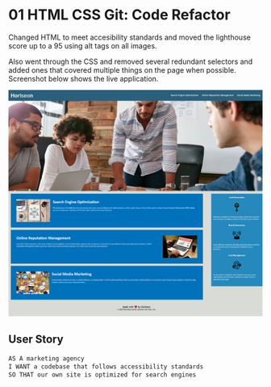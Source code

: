 # 01 HTML CSS Git: Code Refactor

Changed HTML to meet accesibility standards and moved the lighthouse score up to a 95 using alt tags on all images. 

Also went through the CSS and removed several redundant selectors and added ones that covered multiple things on the page when possible. Screenshot below shows the live application. 

![Picture of live application](https://github.com/McTastic/Coding-Refactor/blob/main/assets/images/127.0.0.1_5500_homework_index.html.png?raw=true)

## User Story

```
AS A marketing agency
I WANT a codebase that follows accessibility standards
SO THAT our own site is optimized for search engines
```